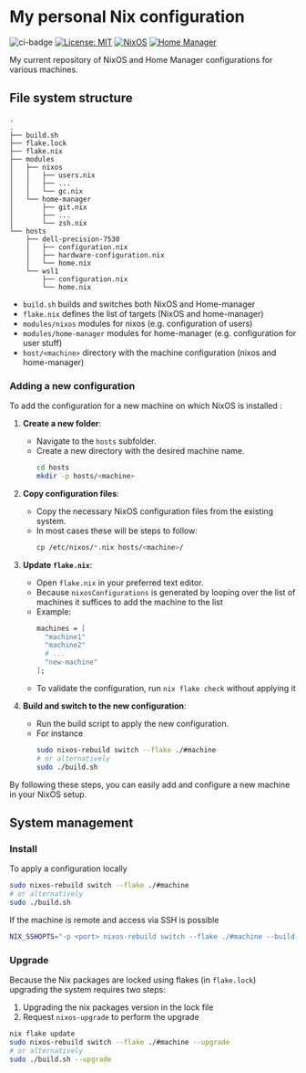 # My personal Nix configuration

![ci-badge](https://img.shields.io/static/v1?label=Built%20with&message=nix&color=blue&style=flat&logo=nixos&link=https://nixos.org&labelColor=111212)
[![License: MIT](https://img.shields.io/badge/License-MIT-yellow.svg)](https://opensource.org/licenses/MIT)
[![NixOS](https://img.shields.io/badge/NixOS-2C4C7E?logo=nixos&logoColor=white)](https://nixos.org)
[![Home Manager](https://img.shields.io/badge/Home%20Manager-5277C3?logo=nixos&logoColor=white)](https://github.com/nix-community/home-manager)

My current repository of NixOS and Home Manager configurations for various
machines.

## File system structure

```
.
.
├── build.sh
├── flake.lock
├── flake.nix
├── modules
│   ├── nixos
│   │   ├── users.nix
│   │   ├── ...
│   │   └── gc.nix
│   └── home-manager
│       ├── git.nix
│       ├── ...
│       └── zsh.nix
└── hosts
    ├── dell-precision-7530
    │   ├── configuration.nix
    │   ├── hardware-configuration.nix
    │   └── home.nix
    └── wsl1
        ├── configuration.nix
        └── home.nix
```

- `build.sh` builds and switches both NixOS and Home-manager
- `flake.nix` defines the list of targets (NixOS and home-manager)
- `modules/nixos` modules for nixos (e.g. configuration of users)
- `modules/home-manager` modules for home-manager (e.g. configuration for user stuff)
- `host/<machine>` directory with the machine configuration (nixos and home-manager)


### Adding a new configuration

To add the configuration for a new machine on which NixOS is installed :

1. **Create a new folder**:
    - Navigate to the `hosts` subfolder.
    - Create a new directory with the desired machine name.
      ```bash
      cd hosts
      mkdir -p hosts/<machine>
      ```

2. **Copy configuration files**:
    - Copy the necessary NixOS configuration files from the existing system.
    - In most cases these will be steps to follow:
      ```bash
      cp /etc/nixos/*.nix hosts/<machine>/
      ```

3. **Update `flake.nix`**:
    - Open `flake.nix` in your preferred text editor.
    - Because `nixosConfigurations` is generated by looping over the
    list of machines it suffices to add the machine to the list
    - Example:
      ```nix
      machines = [
        "machine1"
        "machine2"
        # ...
        "new-machine"
      ];
      ```
    - To validate the configuration, run `nix flake check` without applying it

4. **Build and switch to the new configuration**:
    - Run the build script to apply the new configuration.
    - For instance
      ```bash
      sudo nixos-rebuild switch --flake ./#machine
      # or alternatively
      sudo ./build.sh
      ```

By following these steps, you can easily add and configure a new machine in your NixOS setup.

## System management

### Install

To apply a configuration locally

```bash
sudo nixos-rebuild switch --flake ./#machine
# or alternatively
sudo ./build.sh
```

If the machine is remote and access via SSH is possible

```bash
NIX_SSHOPTS="-p <port> nixos-rebuild switch --flake ./#machine --build-host <user>@<machine> --target-host <user>@<machine> --use-remote-sudo"
```

### Upgrade

Because the Nix packages are locked using flakes (in `flake.lock`)
upgrading the system requires two steps:
1. Upgrading the nix packages version in the lock file
2. Request `nixos-upgrade` to perform the upgrade

```bash
nix flake update
sudo nixos-rebuild switch --flake ./#machine --upgrade
# or alternatively
sudo ./build.sh --upgrade
```
